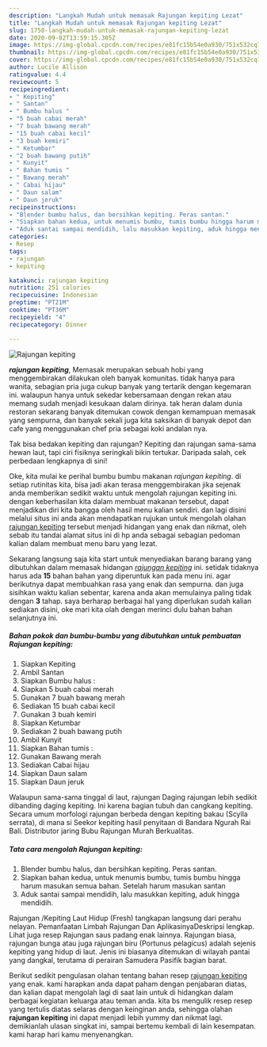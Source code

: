 ```yaml
---
description: "Langkah Mudah untuk memasak Rajungan kepiting Lezat"
title: "Langkah Mudah untuk memasak Rajungan kepiting Lezat"
slug: 1750-langkah-mudah-untuk-memasak-rajungan-kepiting-lezat
date: 2020-09-02T13:59:15.305Z
image: https://img-global.cpcdn.com/recipes/e81fc15b54e0a930/751x532cq70/rajungan-kepiting-foto-resep-utama.jpg
thumbnail: https://img-global.cpcdn.com/recipes/e81fc15b54e0a930/751x532cq70/rajungan-kepiting-foto-resep-utama.jpg
cover: https://img-global.cpcdn.com/recipes/e81fc15b54e0a930/751x532cq70/rajungan-kepiting-foto-resep-utama.jpg
author: Lucile Allison
ratingvalue: 4.4
reviewcount: 5
recipeingredient:
- " Kepiting"
- " Santan"
- " Bumbu halus "
- "5 buah cabai merah"
- "7 buah bawang merah"
- "15 buah cabai kecil"
- "3 buah kemiri"
- " Ketumbar"
- "2 buah bawang putih"
- " Kunyit"
- " Bahan tumis "
- " Bawang merah"
- " Cabai hijau"
- " Daun salam"
- " Daun jeruk"
recipeinstructions:
- "Blender bumbu halus, dan bersihkan kepiting. Peras santan."
- "Siapkan bahan kedua, untuk menumis bumbu, tumis bumbu hingga harum masukan semua bahan. Setelah harum masukan santan"
- "Aduk santai sampai mendidih, lalu masukkan kepiting, aduk hingga mendidih."
categories:
- Resep
tags:
- rajungan
- kepiting

katakunci: rajungan kepiting 
nutrition: 251 calories
recipecuisine: Indonesian
preptime: "PT21M"
cooktime: "PT36M"
recipeyield: "4"
recipecategory: Dinner

---
```



![Rajungan kepiting](https://img-global.cpcdn.com/recipes/e81fc15b54e0a930/751x532cq70/rajungan-kepiting-foto-resep-utama.jpg)

<b><i>rajungan kepiting</i></b>, Memasak merupakan sebuah hobi yang menggembirakan dilakukan oleh banyak komunitas. tidak hanya para wanita, sebagian pria juga cukup banyak yang tertarik dengan kegemaran ini. walaupun hanya untuk sekedar kebersamaan dengan rekan atau memang sudah menjadi kesukaan dalam dirinya. tak heran dalam dunia restoran sekarang banyak ditemukan cowok dengan kemampuan memasak yang sempurna, dan banyak sekali juga kita saksikan di banyak depot dan cafe yang menggunakan chef pria sebagai koki andalan nya.

Tak bisa bedakan kepiting dan rajungan? Kepiting dan rajungan sama-sama hewan laut, tapi ciri fisiknya seringkali bikin tertukar. Daripada salah, cek perbedaan lengkapnya di sini!

Oke, kita mulai ke perihal bumbu bumbu makanan <i>rajungan kepiting</i>. di setiap rutinitas kita, bisa jadi akan terasa menggembirakan jika sejenak anda memberikan sedikit waktu untuk mengolah rajungan kepiting ini. dengan keberhasilan kita dalam membuat makanan tersebut, dapat menjadikan diri kita bangga oleh hasil menu kalian sendiri. dan lagi disini melalui situs ini anda akan mendapatkan rujukan untuk mengolah olahan <u>rajungan kepiting</u> tersebut menjadi hidangan yang enak dan nikmat, oleh sebab itu tandai alamat situs ini di hp anda sebagai sebagian pedoman kalian dalam membuat menu baru yang lezat.


Sekarang langsung saja kita start untuk menyediakan barang barang yang dibutuhkan dalam memasak hidangan <u><i>rajungan kepiting</i></u> ini. setidak tidaknya harus ada <b>15</b> bahan bahan yang diperuntuk kan pada menu ini. agar berikutnya dapat membuahkan rasa yang enak dan sempurna. dan juga sisihkan waktu kalian sebentar, karena anda akan memulainya paling tidak dengan <b>3</b> tahap. saya berharap berbagai hal yang diperlukan sudah kalian sediakan disini, oke mari kita olah dengan merinci dulu bahan bahan selanjutnya ini.

<!--inarticleads1-->

##### Bahan pokok dan bumbu-bumbu yang dibutuhkan untuk pembuatan Rajungan kepiting:

1. Siapkan  Kepiting
1. Ambil  Santan
1. Siapkan  Bumbu halus :
1. Siapkan 5 buah cabai merah
1. Gunakan 7 buah bawang merah
1. Sediakan 15 buah cabai kecil
1. Gunakan 3 buah kemiri
1. Siapkan  Ketumbar
1. Sediakan 2 buah bawang putih
1. Ambil  Kunyit
1. Siapkan  Bahan tumis :
1. Gunakan  Bawang merah
1. Sediakan  Cabai hijau
1. Siapkan  Daun salam
1. Siapkan  Daun jeruk


Walaupun sama-sama tinggal di laut, rajungan Daging rajungan lebih sedikit dibanding daging kepiting. Ini karena bagian tubuh dan cangkang kepiting. Secara umum morfologi rajungan berbeda dengan kepiting bakau (Scylla serrata), di mana si Seekor kepiting hasil penyitaan di Bandara Ngurah Rai Bali. Distributor jaring Bubu Rajungan Murah Berkualitas. 

<!--inarticleads2-->

##### Tata cara mengolah Rajungan kepiting:

1. Blender bumbu halus, dan bersihkan kepiting. Peras santan.
1. Siapkan bahan kedua, untuk menumis bumbu, tumis bumbu hingga harum masukan semua bahan. Setelah harum masukan santan
1. Aduk santai sampai mendidih, lalu masukkan kepiting, aduk hingga mendidih.


Rajungan /Kepiting Laut Hidup (Fresh) tangkapan langsung dari perahu nelayan. Pemanfaatan Limbah Rajungan Dan AplikasinyaDeskripsi lengkap. Lihat juga resep Rajungan saus padang enak lainnya. Rajungan biasa, rajungan bunga atau juga rajungan biru (Portunus pelagicus) adalah sejenis kepiting yang hidup di laut. Jenis ini biasanya ditemukan di wilayah pantai yang dangkal, terutama di perairan Samudera Pasifik bagian barat. 

Berikut sedikit pengulasan olahan tentang bahan resep <u>rajungan kepiting</u> yang enak. kami harapkan anda dapat paham dengan penjabaran diatas, dan kalian dapat mengolah lagi di saat lain untuk di hidangkan dalam berbagai kegiatan keluarga atau teman anda. kita bs mengulik resep resep yang tertulis diatas selaras dengan keinginan anda, sehingga olahan <b>rajungan kepiting</b> ini dapat menjadi lebih yummy dan nikmat lagi. demikianlah ulasan singkat ini, sampai bertemu kembali di lain kesempatan. kami harap hari kamu menyenangkan.
